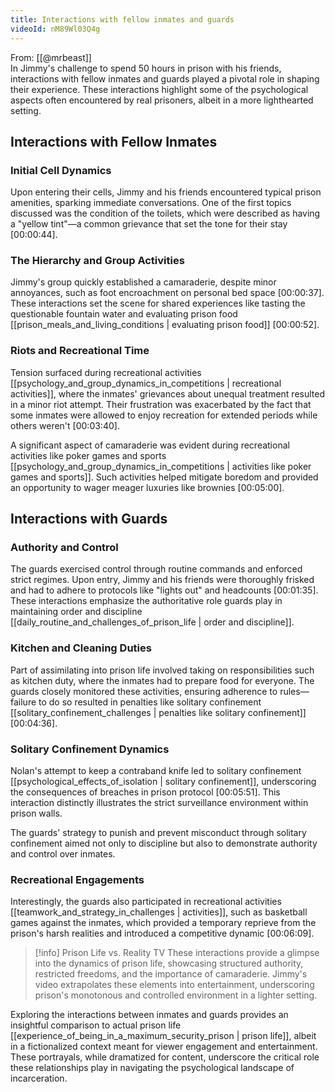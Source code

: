 ```yaml
---
title: Interactions with fellow inmates and guards
videoId: nM89Wl03Q4g
---
```


From: [[@mrbeast]] <br/> 
In Jimmy's challenge to spend 50 hours in prison with his friends, interactions with fellow inmates and guards played a pivotal role in shaping their experience. These interactions highlight some of the psychological aspects often encountered by real prisoners, albeit in a more lighthearted setting.

## Interactions with Fellow Inmates

### Initial Cell Dynamics

Upon entering their cells, Jimmy and his friends encountered typical prison amenities, sparking immediate conversations. One of the first topics discussed was the condition of the toilets, which were described as having a "yellow tint"—a common grievance that set the tone for their stay <a class="yt-timestamp" data-t="00:00:44">[00:00:44]</a>.

### The Hierarchy and Group Activities

Jimmy's group quickly established a camaraderie, despite minor annoyances, such as foot encroachment on personal bed space <a class="yt-timestamp" data-t="00:00:37">[00:00:37]</a>. These interactions set the scene for shared experiences like tasting the questionable fountain water and evaluating prison food [[prison_meals_and_living_conditions | evaluating prison food]] <a class="yt-timestamp" data-t="00:00:52">[00:00:52]</a>.

### Riots and Recreational Time

Tension surfaced during recreational activities [[psychology_and_group_dynamics_in_competitions | recreational activities]], where the inmates' grievances about unequal treatment resulted in a minor riot attempt. Their frustration was exacerbated by the fact that some inmates were allowed to enjoy recreation for extended periods while others weren't <a class="yt-timestamp" data-t="00:03:40">[00:03:40]</a>.

A significant aspect of camaraderie was evident during recreational activities like poker games and sports [[psychology_and_group_dynamics_in_competitions | activities like poker games and sports]]. Such activities helped mitigate boredom and provided an opportunity to wager meager luxuries like brownies <a class="yt-timestamp" data-t="00:05:00">[00:05:00]</a>.

## Interactions with Guards

### Authority and Control

The guards exercised control through routine commands and enforced strict regimes. Upon entry, Jimmy and his friends were thoroughly frisked and had to adhere to protocols like "lights out" and headcounts <a class="yt-timestamp" data-t="00:01:35">[00:01:35]</a>. These interactions emphasize the authoritative role guards play in maintaining order and discipline [[daily_routine_and_challenges_of_prison_life | order and discipline]].

### Kitchen and Cleaning Duties

Part of assimilating into prison life involved taking on responsibilities such as kitchen duty, where the inmates had to prepare food for everyone. The guards closely monitored these activities, ensuring adherence to rules—failure to do so resulted in penalties like solitary confinement [[solitary_confinement_challenges | penalties like solitary confinement]] <a class="yt-timestamp" data-t="00:04:36">[00:04:36]</a>.

### Solitary Confinement Dynamics

Nolan's attempt to keep a contraband knife led to solitary confinement [[psychological_effects_of_isolation | solitary confinement]], underscoring the consequences of breaches in prison protocol <a class="yt-timestamp" data-t="00:05:51">[00:05:51]</a>. This interaction distinctly illustrates the strict surveillance environment within prison walls.

The guards' strategy to punish and prevent misconduct through solitary confinement aimed not only to discipline but also to demonstrate authority and control over inmates.

### Recreational Engagements

Interestingly, the guards also participated in recreational activities [[teamwork_and_strategy_in_challenges | activities]], such as basketball games against the inmates, which provided a temporary reprieve from the prison's harsh realities and introduced a competitive dynamic <a class="yt-timestamp" data-t="00:06:09">[00:06:09]</a>.

> [!info] Prison Life vs. Reality TV
> These interactions provide a glimpse into the dynamics of prison life, showcasing structured authority, restricted freedoms, and the importance of camaraderie. Jimmy's video extrapolates these elements into entertainment, underscoring prison's monotonous and controlled environment in a lighter setting.

Exploring the interactions between inmates and guards provides an insightful comparison to actual prison life [[experience_of_being_in_a_maximum_security_prison | prison life]], albeit in a fictionalized context meant for viewer engagement and entertainment. These portrayals, while dramatized for content, underscore the critical role these relationships play in navigating the psychological landscape of incarceration.